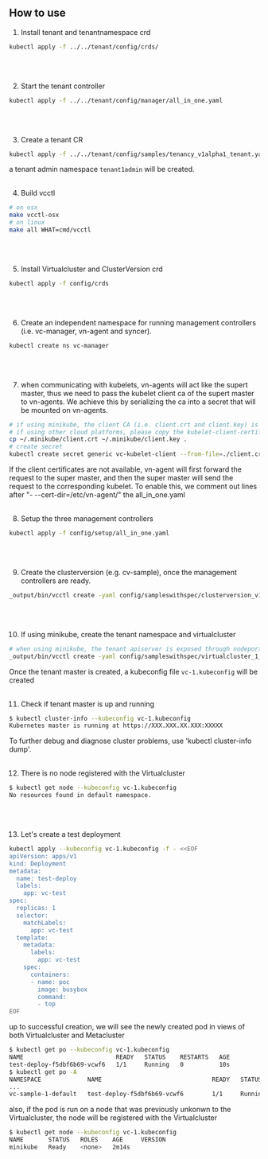 ## How to use

1. Install tenant and tenantnamespace crd
```bash
kubectl apply -f ../../tenant/config/crds/
```
<br />
<br />

2. Start the tenant controller
```bash
kubectl apply -f ../../tenant/config/manager/all_in_one.yaml
```
<br />
<br />

3. Create a tenant CR
```bash
kubectl apply -f ../../tenant/config/samples/tenancy_v1alpha1_tenant.yaml
```
a tenant admin namespace `tenant1admin` will be created.
<br />
<br />

4. Build vcctl
```bash
# on osx
make vcctl-osx
# on linux
make all WHAT=cmd/vcctl
```
<br />
<br />

5. Install Virtualcluster and ClusterVersion crd
```bash
kubectl apply -f config/crds
```
<br />
<br />

6. Create an independent namespace for running management controllers (i.e.
vc-manager, vn-agent and syncer).
```bash
kubectl create ns vc-manager
```
<br />
<br />

7. when communicating with kubelets, vn-agents will act like the supert master, thus
we need to pass the kubelet client ca of the supert master to vn-agents.
We achieve this by serializing the ca into a secret that will be mounted on
vn-agents.
```bash
# if using minikube, the client CA (i.e. client.crt and client.key) is located in ~/.minikube/
# if using other cloud platforms, please copy the kubelet-client-certificate from master node
cp ~/.minikube/client.crt ~/.minikube/client.key .
# create secret
kubectl create secret generic vc-kubelet-client --from-file=./client.crt --from-file=./client.key --namespace vc-manager
```
If the client certificates are not available, vn-agent will first forward
the request to the super master, and then the super master will send the request to
the corresponding kubelet. To enable this, we comment out lines after
"- --cert-dir=/etc/vn-agent/" the all_in_one.yaml
<br />
<br />

8. Setup the three management controllers
```bash
kubectl apply -f config/setup/all_in_one.yaml
```
<br />
<br />

9. Create the clusterversion (e.g. cv-sample), once the management
controllers are ready.
```bash
_output/bin/vcctl create -yaml config/sampleswithspec/clusterversion_v1_nodeport.yaml
```
<br />
<br />

10. If using minikube, create the tenant namespace and virtualcluster
```bash
# when using minikube, the tenant apiserver is exposed through nodeport service
_output/bin/vcctl create -yaml config/sampleswithspec/virtualcluster_1_nodeport.yaml -vckbcfg vc-1.kubeconfig
```
Once the tenant master is created, a kubeconfig file `vc-1.kubeconfig` will
be created
<br />
<br />

11. Check if tenant master is up and running
```bash
$ kubectl cluster-info --kubeconfig vc-1.kubeconfig
Kubernetes master is running at https://XXX.XXX.XX.XXX:XXXXX
```
To further debug and diagnose cluster problems, use 'kubectl cluster-info dump'.
<br />
<br />

12. There is no node registered with the Virtualcluster
```bash
$ kubectl get node --kubeconfig vc-1.kubeconfig
No resources found in default namespace.
```
<br />
<br />

13. Let's create a test deployment
```bash
kubectl apply --kubeconfig vc-1.kubeconfig -f - <<EOF
apiVersion: apps/v1
kind: Deployment
metadata:
  name: test-deploy
  labels:
    app: vc-test
spec:
  replicas: 1
  selector:
    matchLabels:
      app: vc-test
  template:
    metadata:
      labels:
        app: vc-test
    spec:
      containers:
      - name: poc
        image: busybox
        command:
        - top
EOF
```
up to successful creation, we will see the newly created pod in
views of both Virtualcluster and Metacluster
```bash
$ kubectl get po --kubeconfig vc-1.kubeconfig
NAME                          READY   STATUS    RESTARTS   AGE
test-deploy-f5dbf6b69-vcwf6   1/1     Running   0          10s
$ kubectl get po -A
NAMESPACE             NAME                               READY   STATUS    RESTARTS   AGE
...
vc-sample-1-default   test-deploy-f5dbf6b69-vcwf6        1/1     Running   0          35s
```
also, if the pod is run on a node that was previously unkonwn
to the Virtualcluster, the node will be registered with the Virtualcluster
```bash
$ kubectl get node --kubeconfig vc-1.kubeconfig
NAME       STATUS   ROLES    AGE     VERSION
minikube   Ready    <none>   2m14s
```
